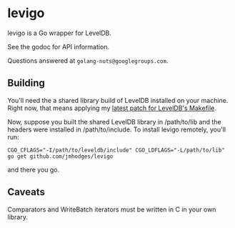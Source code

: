 # levigo

levigo is a Go wrapper for LevelDB.

See the godoc for API information.

Questions answered at `golang-nuts@googlegroups.com`.

## Building

You'll need the a shared library build of LevelDB installed on your
machine. Right now, that means applying my [latest patch for LevelDB's
Makefile](http://code.google.com/p/leveldb/issues/detail?id=27#c11).

Now, suppose you built the shared LevelDB library in /path/to/lib and the
headers were installed in /path/to/include. To install levigo remotely, you'll
run:

    CGO_CFLAGS="-I/path/to/leveldb/include" CGO_LDFLAGS="-L/path/to/lib" go get github.com/jmhodges/levigo

and there you go.

## Caveats

Comparators and WriteBatch iterators must be written in C in your own library.
